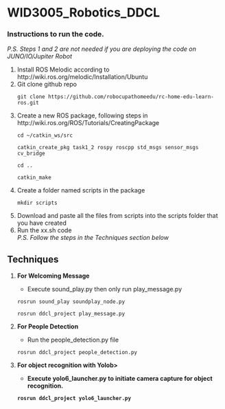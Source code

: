 # WID3005_Robotics_DDCL

### Instructions to run the code.
<I>P.S. Steps 1 and 2 are not needed if you are deploying the code on JUNO/IO/Jupiter Robot</I>
<ol>
<li>Install ROS Melodic according to http://wiki.ros.org/melodic/Installation/Ubuntu</li>
<li>Git clone github repo</li>

`git clone https://github.com/robocupathomeedu/rc-home-edu-learn-ros.git`

<li>Create a new ROS package, following steps in http://wiki.ros.org/ROS/Tutorials/CreatingPackage</li>

`cd ~/catkin_ws/src`

`catkin_create_pkg task1_2 rospy roscpp std_msgs sensor_msgs cv_bridge`

`cd ..`

`catkin_make`

<li>Create a folder named scripts in the package</li>

`mkdir scripts`

<li>Download and paste all the files from scripts into the scripts folder that you have created</li>

<li>Run the xx.sh code </li>
<I>P.S. Follow the steps in the Techniques section below</I>
</ol>

## Techniques 
<ol>
<li><b>For Welcoming Message</b></li>

- Execute sound_play.py then only run play_message.py 

`rosrun sound_play soundplay_node.py`

`rosrun ddcl_project play_message.py`

<li><b>For People Detection</b></li>

- Run the people_detection.py file

`rosrun ddcl_project people_detection.py`

<li><b>For object recognition with Yolob></li>

- Execute yolo6_launcher.py to initiate camera capture for object recognition.

`rosrun ddcl_project yolo6_launcher.py`

</ol>




